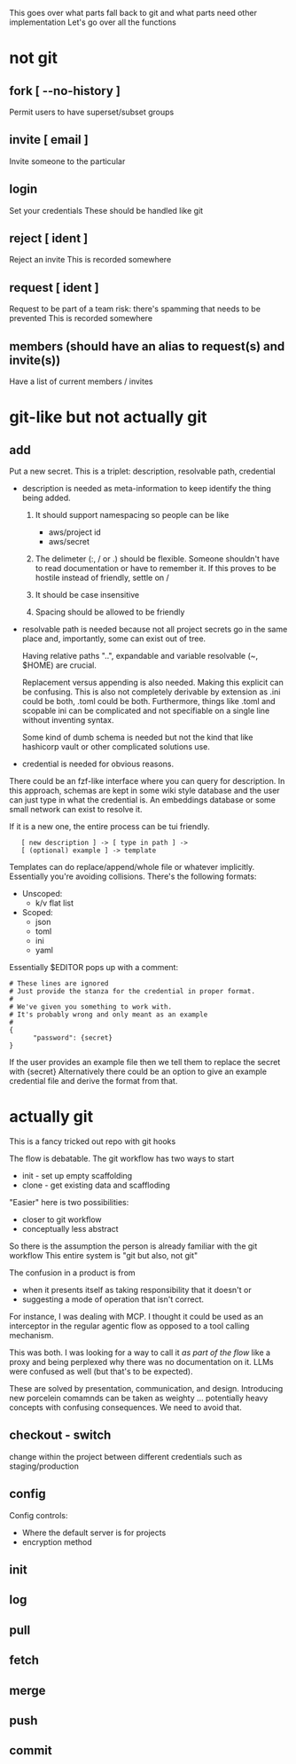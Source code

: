 This goes over what parts fall back to git and what parts need other implementation
Let's go over all the functions

# not git
## fork [ --no-history ]
Permit users to have superset/subset groups 

## invite [ email ]
Invite someone to the particular 

## login
Set your credentials
These should be handled like git

## reject [ ident ]
Reject an invite
This is recorded somewhere

## request [ ident ]
Request to be part of a team
risk: there's spamming that needs to be prevented
This is recorded somewhere

## members (should have an alias to request(s) and invite(s))
Have a list of current members / invites

# git-like but not actually git 
## add
Put a new secret. This is a triplet:
  description, resolvable path, credential

 * description is needed as meta-information to keep identify the thing being added.

   1. It should support namespacing so people can be like

       * aws/project id
       * aws/secret

   1. The delimeter (:, / or .) should be flexible. Someone shouldn't have to read
      documentation or have to remember it. If this proves to be hostile instead of
      friendly, settle on /

   1. It should be case insensitive

   1. Spacing should be allowed to be friendly 

 * resolvable path is needed because not all project secrets go in the same place 
   and, importantly, some can exist out of tree.

   Having relative paths "..", expandable and variable resolvable (~, $HOME) are
   crucial.

   Replacement versus appending is also needed. Making this explicit can be confusing.
   This is also not completely derivable by extension as .ini could be both, .toml 
   could be both. Furthermore, things like .toml and scopable ini can be complicated
   and not specifiable on a single line without inventing syntax.

   Some kind of dumb schema is needed but not the kind that like hashicorp vault or 
   other complicated solutions use.

 * credential is needed for obvious reasons.

There could be an fzf-like interface where you can query for description. In this
approach, schemas are kept in some wiki style database and the user can just type in
what the credential is. An embeddings database or some small network can exist to
resolve it.

If it is a new one, the entire process can be tui friendly.


       [ new description ] -> [ type in path ] -> 
       [ (optional) example ] -> template

Templates can do replace/append/whole file or whatever implicitly. 
Essentially you're avoiding collisions. There's the following formats:

* Unscoped:
    * k/v flat list
* Scoped:
    * json
    * toml
    * ini
    * yaml

Essentially $EDITOR pops up with a comment:

```
# These lines are ignored
# Just provide the stanza for the credential in proper format. 
#
# We've given you something to work with. 
# It's probably wrong and only meant as an example
#
{
      "password": {secret}
}
```
If the user provides an example file then we tell them to replace the secret
with {secret}
Alternatively there could be an option to give an example credential file
and derive the format from that.

# actually git 
This is a fancy tricked out repo with git hooks

The flow is debatable. The git workflow has two ways to start
 * init - set up empty scaffolding
 * clone - get existing data and scaffloding 

"Easier" here is two possibilities:

 * closer to git workflow
 * conceptually less abstract

So there is the assumption the person is already familiar with the git workflow
This entire system is "git but also, not git"

The confusion in a product is from 
 * when it presents itself as taking responsibility that it doesn't or
 * suggesting a mode of operation that isn't correct. 

For instance, I was dealing with MCP. I thought it could be used as an interceptor in the regular agentic flow as opposed to a tool calling mechanism.

This was both. I was looking for a way to call it *as part of the flow* like a proxy and being perplexed why there was no documentation on it. LLMs were confused as well (but that's to be expected).

These are solved by presentation, communication, and design. Introducing new porcelein comamnds can be taken as weighty ... potentially heavy concepts with confusing consequences. We need to avoid that.

## checkout - switch
change within the project between different credentials such as staging/production

## config 
Config controls:

 * Where the default server is for projects
 * encryption method

## init
## log
## pull
## fetch
## merge
## push
## commit

